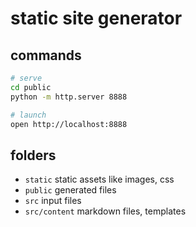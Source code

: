 # static site generator

## commands
```bash
# serve
cd public
python -m http.server 8888

# launch
open http://localhost:8888
```

## folders
- `static` static assets like images, css
- `public` generated files
- `src` input files
- `src/content` markdown files, templates

